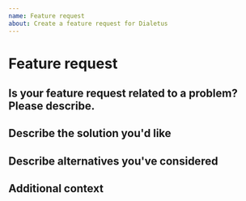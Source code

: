 ```yaml
---
name: Feature request
about: Create a feature request for Dialetus
---
```


# Feature request

## Is your feature request related to a problem? Please describe.

<!-- A clear and concise description of what you want and what your use case is -->

## Describe the solution you'd like

<!-- A clear and concise description of what you want to happen -->

## Describe alternatives you've considered

<!-- A clear and concise description of any alternative solutions or features you've considered -->

## Additional context

<!-- Add any other context or screenshots about the feature request here -->
